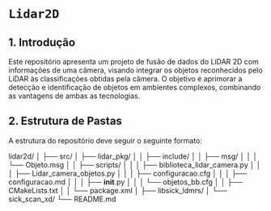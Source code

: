 # `Lidar2D`

## 1. Introdução

Este repositório apresenta um projeto de fusão de dados do LiDAR 2D com informações de uma câmera, visando integrar os objetos reconhecidos pelo LiDAR às classificações obtidas pela câmera. O objetivo é aprimorar a detecção e identificação de objetos em ambientes complexos, combinando as vantagens de ambas as tecnologias.

## 2. Estrutura de Pastas

A estrutura do repositório deve seguir o seguinte formato:

lidar2d/ 
│
├── src/
│   ├── lidar_pkg/
│   │   ├── include/
│   │   ├── msg/
│   │   │   └── Objeto.msg
│   │   ├── scripts/
│   │   │   ├── biblioteca_lidar_camera.py
│   │   │   ├── Lidar_camera_objetos.py
│   │   │   ├── configuracao.cfg
│   │   │   ├── configuracao.md
│   │   │   ├── __init__.py
│   │   │   └── objetos_bb.cfg
│   │   ├── CMakeLists.txt
│   │   └── package.xml
│   ├── libsick_ldmrs/
│   └── sick_scan_xd/
└── README.md
